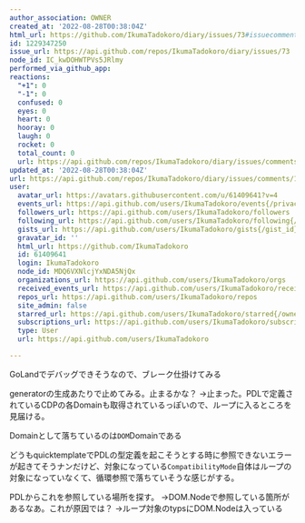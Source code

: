 ```yaml
---
author_association: OWNER
created_at: '2022-08-28T00:38:04Z'
html_url: https://github.com/IkumaTadokoro/diary/issues/73#issuecomment-1229347250
id: 1229347250
issue_url: https://api.github.com/repos/IkumaTadokoro/diary/issues/73
node_id: IC_kwDOHWTPVs5JRlmy
performed_via_github_app: 
reactions:
  "+1": 0
  "-1": 0
  confused: 0
  eyes: 0
  heart: 0
  hooray: 0
  laugh: 0
  rocket: 0
  total_count: 0
  url: https://api.github.com/repos/IkumaTadokoro/diary/issues/comments/1229347250/reactions
updated_at: '2022-08-28T00:38:04Z'
url: https://api.github.com/repos/IkumaTadokoro/diary/issues/comments/1229347250
user:
  avatar_url: https://avatars.githubusercontent.com/u/61409641?v=4
  events_url: https://api.github.com/users/IkumaTadokoro/events{/privacy}
  followers_url: https://api.github.com/users/IkumaTadokoro/followers
  following_url: https://api.github.com/users/IkumaTadokoro/following{/other_user}
  gists_url: https://api.github.com/users/IkumaTadokoro/gists{/gist_id}
  gravatar_id: ''
  html_url: https://github.com/IkumaTadokoro
  id: 61409641
  login: IkumaTadokoro
  node_id: MDQ6VXNlcjYxNDA5NjQx
  organizations_url: https://api.github.com/users/IkumaTadokoro/orgs
  received_events_url: https://api.github.com/users/IkumaTadokoro/received_events
  repos_url: https://api.github.com/users/IkumaTadokoro/repos
  site_admin: false
  starred_url: https://api.github.com/users/IkumaTadokoro/starred{/owner}{/repo}
  subscriptions_url: https://api.github.com/users/IkumaTadokoro/subscriptions
  type: User
  url: https://api.github.com/users/IkumaTadokoro

---
```

GoLandでデバッグできそうなので、ブレーク仕掛けてみる

generatorの生成あたりで止めてみる。止まるかな？
→止まった。PDLで定義されているCDPの各Domainも取得されているっぽいので、ループに入るところを見届ける。

Domainとして落ちているのは`DOM`Domainである

どうもquicktemplateでPDLの型定義を起こそうとする時に参照できないエラーが起きてそうナンだけど、対象になっている`CompatibilityMode`自体はループの対象になっていなくて、循環参照で落ちていそうな感じがする。

PDLからこれを参照している場所を探す。
→DOM.Nodeで参照している箇所があるなあ。これが原因では？
→ループ対象のtypsにDOM.Nodeは入っている
